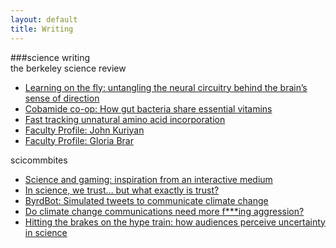 ```yaml
---
layout: default
title: Writing
---
```

###science writing   
the berkeley science review
  - [Learning on the fly: untangling the neural circuitry behind the brain’s sense of direction](https://www.berkeleysciencereview.com/article/2024/08/12/learning-on-the-fly)
  - [Cobamide co-op: How gut bacteria share essential vitamins](https://www.berkeleysciencereview.com/article/2021/05/28/cobamide-co-op)
  - [Fast tracking unnatural amino acid incorporation](https://www.berkeleysciencereview.com/article/2021/11/30/fast-tracking-unnatural-amino-acid-incorporation)
  - [Faculty Profile: John Kuriyan](https://www.berkeleysciencereview.com/article/2022/12/04/faculty-profile-john-kuriyan)
  - [Faculty Profile: Gloria Brar](https://www.berkeleysciencereview.com/article/2022/05/03/faculty-profile-gloria-brar)

scicommbites 
  - [Science and gaming: inspiration from an interactive medium](https://scicommbites.org/science-and-gaming-inspiration-from-an-interactive-medium/)
  - [In science, we trust… but what exactly is trust?](https://scicommbites.org/in-science-we-trust-but-what-exactly-is-trust/)
  - [ByrdBot: Simulated tweets to communicate climate change](https://scicommbites.org/byrdbot-simulated-tweets-to-communicate-climate-change/)
  - [Do climate change communications need more f***ing aggression?](https://scicommbites.org/do-climate-change-communications-need-more-fing-aggression/)
  - [Hitting the brakes on the hype train: how audiences perceive uncertainty in science](https://scicommbites.org/hitting-the-brakes-on-the-hype-train-how-audiences-perceive-uncertainty-in-science/)
   
